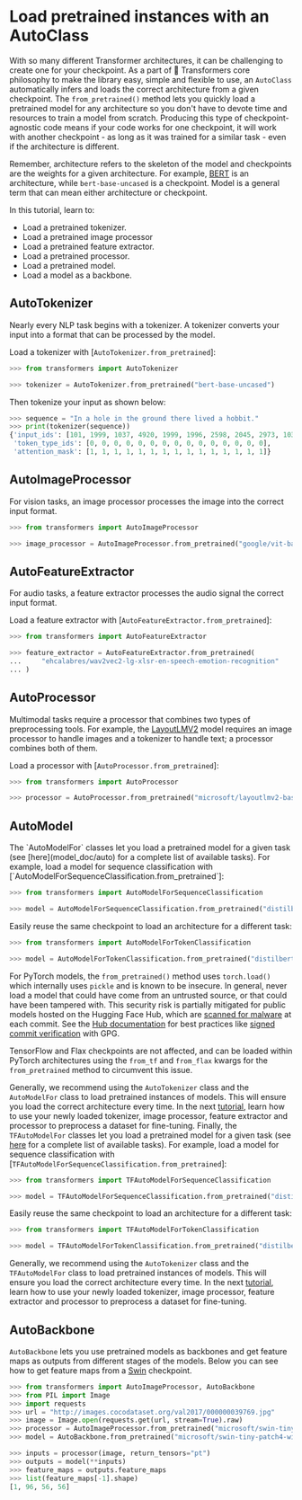 <!--Copyright 2022 The HuggingFace Team. All rights reserved.

Licensed under the Apache License, Version 2.0 (the "License"); you may not use this file except in compliance with
the License. You may obtain a copy of the License at

http://www.apache.org/licenses/LICENSE-2.0

Unless required by applicable law or agreed to in writing, software distributed under the License is distributed on
an "AS IS" BASIS, WITHOUT WARRANTIES OR CONDITIONS OF ANY KIND, either express or implied. See the License for the
specific language governing permissions and limitations under the License.

⚠️ Note that this file is in Markdown but contain specific syntax for our doc-builder (similar to MDX) that may not be
rendered properly in your Markdown viewer.

-->

# Load pretrained instances with an AutoClass

With so many different Transformer architectures, it can be challenging to create one for your checkpoint. As a part of 🤗 Transformers core philosophy to make the library easy, simple and flexible to use, an `AutoClass` automatically infers and loads the correct architecture from a given checkpoint. The `from_pretrained()` method lets you quickly load a pretrained model for any architecture so you don't have to devote time and resources to train a model from scratch. Producing this type of checkpoint-agnostic code means if your code works for one checkpoint, it will work with another checkpoint - as long as it was trained for a similar task - even if the architecture is different.

<Tip>

Remember, architecture refers to the skeleton of the model and checkpoints are the weights for a given architecture. For example, [BERT](https://huggingface.co/bert-base-uncased) is an architecture, while `bert-base-uncased` is a checkpoint. Model is a general term that can mean either architecture or checkpoint.

</Tip>

In this tutorial, learn to:

* Load a pretrained tokenizer.
* Load a pretrained image processor
* Load a pretrained feature extractor.
* Load a pretrained processor.
* Load a pretrained model.
* Load a model as a backbone.

## AutoTokenizer

Nearly every NLP task begins with a tokenizer. A tokenizer converts your input into a format that can be processed by the model.

Load a tokenizer with [`AutoTokenizer.from_pretrained`]:

```py
>>> from transformers import AutoTokenizer

>>> tokenizer = AutoTokenizer.from_pretrained("bert-base-uncased")
```

Then tokenize your input as shown below:

```py
>>> sequence = "In a hole in the ground there lived a hobbit."
>>> print(tokenizer(sequence))
{'input_ids': [101, 1999, 1037, 4920, 1999, 1996, 2598, 2045, 2973, 1037, 7570, 10322, 4183, 1012, 102], 
 'token_type_ids': [0, 0, 0, 0, 0, 0, 0, 0, 0, 0, 0, 0, 0, 0, 0], 
 'attention_mask': [1, 1, 1, 1, 1, 1, 1, 1, 1, 1, 1, 1, 1, 1, 1]}
```

## AutoImageProcessor

For vision tasks, an image processor processes the image into the correct input format.

```py
>>> from transformers import AutoImageProcessor

>>> image_processor = AutoImageProcessor.from_pretrained("google/vit-base-patch16-224")
```


## AutoFeatureExtractor

For audio tasks, a feature extractor processes the audio signal the correct input format.

Load a feature extractor with [`AutoFeatureExtractor.from_pretrained`]:

```py
>>> from transformers import AutoFeatureExtractor

>>> feature_extractor = AutoFeatureExtractor.from_pretrained(
...     "ehcalabres/wav2vec2-lg-xlsr-en-speech-emotion-recognition"
... )
```

## AutoProcessor

Multimodal tasks require a processor that combines two types of preprocessing tools. For example, the [LayoutLMV2](model_doc/layoutlmv2) model requires an image processor to handle images and a tokenizer to handle text; a processor combines both of them.

Load a processor with [`AutoProcessor.from_pretrained`]:

```py
>>> from transformers import AutoProcessor

>>> processor = AutoProcessor.from_pretrained("microsoft/layoutlmv2-base-uncased")
```

## AutoModel

<frameworkcontent>
<pt>
The `AutoModelFor` classes let you load a pretrained model for a given task (see [here](model_doc/auto) for a complete list of available tasks). For example, load a model for sequence classification with [`AutoModelForSequenceClassification.from_pretrained`]:

```py
>>> from transformers import AutoModelForSequenceClassification

>>> model = AutoModelForSequenceClassification.from_pretrained("distilbert-base-uncased")
```

Easily reuse the same checkpoint to load an architecture for a different task:

```py
>>> from transformers import AutoModelForTokenClassification

>>> model = AutoModelForTokenClassification.from_pretrained("distilbert-base-uncased")
```

<Tip warning={true}>

For PyTorch models, the `from_pretrained()` method uses `torch.load()` which internally uses `pickle` and is known to be insecure. In general, never load a model that could have come from an untrusted source, or that could have been tampered with. This security risk is partially mitigated for public models hosted on the Hugging Face Hub, which are [scanned for malware](https://huggingface.co/docs/hub/security-malware) at each commit. See the [Hub documentation](https://huggingface.co/docs/hub/security) for best practices like [signed commit verification](https://huggingface.co/docs/hub/security-gpg#signing-commits-with-gpg) with GPG.

TensorFlow and Flax checkpoints are not affected, and can be loaded within PyTorch architectures using the `from_tf` and `from_flax` kwargs for the `from_pretrained` method to circumvent this issue.

</Tip>

Generally, we recommend using the `AutoTokenizer` class and the `AutoModelFor` class to load pretrained instances of models. This will ensure you load the correct architecture every time. In the next [tutorial](preprocessing), learn how to use your newly loaded tokenizer, image processor, feature extractor and processor to preprocess a dataset for fine-tuning.
</pt>
<tf>
Finally, the `TFAutoModelFor` classes let you load a pretrained model for a given task (see [here](model_doc/auto) for a complete list of available tasks). For example, load a model for sequence classification with [`TFAutoModelForSequenceClassification.from_pretrained`]:

```py
>>> from transformers import TFAutoModelForSequenceClassification

>>> model = TFAutoModelForSequenceClassification.from_pretrained("distilbert-base-uncased")
```

Easily reuse the same checkpoint to load an architecture for a different task:

```py
>>> from transformers import TFAutoModelForTokenClassification

>>> model = TFAutoModelForTokenClassification.from_pretrained("distilbert-base-uncased")
```

Generally, we recommend using the `AutoTokenizer` class and the `TFAutoModelFor` class to load pretrained instances of models. This will ensure you load the correct architecture every time. In the next [tutorial](preprocessing), learn how to use your newly loaded tokenizer, image processor, feature extractor and processor to preprocess a dataset for fine-tuning.
</tf>
</frameworkcontent>

## AutoBackbone

`AutoBackbone` lets you use pretrained models as backbones and get feature maps as outputs from different stages of the models. Below you can see how to get feature maps from a [Swin](model_doc/swin.md) checkpoint.

```py
>>> from transformers import AutoImageProcessor, AutoBackbone
>>> from PIL import Image
>>> import requests
>>> url = "http://images.cocodataset.org/val2017/000000039769.jpg"
>>> image = Image.open(requests.get(url, stream=True).raw)
>>> processor = AutoImageProcessor.from_pretrained("microsoft/swin-tiny-patch4-window7-224")
>>> model = AutoBackbone.from_pretrained("microsoft/swin-tiny-patch4-window7-224", out_features=(0,))

>>> inputs = processor(image, return_tensors="pt")
>>> outputs = model(**inputs)
>>> feature_maps = outputs.feature_maps
>>> list(feature_maps[-1].shape)
[1, 96, 56, 56]
```
